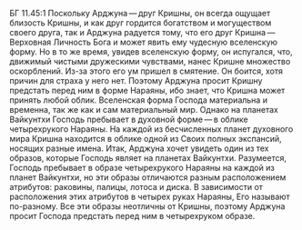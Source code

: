 БГ 11.45:1	Поскольку Арджуна — друг Кришны, он всегда ощущает близость Кришны, и как друг гордится богатством и могуществом своего друга, так и Арджуна радуется тому, что его друг Кришна — Верховная Личность Бога и может явить ему чудесную вселенскую форму. Но в то же время, увидев вселенскую форму, он испугался, что, движимый чистыми дружескими чувствами, нанес Кришне множество оскорблений. Из-за этого его ум пришел в смятение. Он боится, хотя причин для страха у него нет. Поэтому Арджуна просит Кришну предстать перед ним в форме Нараяны, ибо знает, что Кришна может принять любой облик. Вселенская форма Господа материальна и временна, так же как и сам материальный мир. Однако на планетах Вайкунтхи Господь пребывает в духовной форме — в облике четырехрукого Нараяны. На каждой из бесчисленных планет духовного мира Кришна находится в облике одной из Своих полных экспансий, носящих разные имена. Итак, Арджуна хочет увидеть один из тех образов, которые Господь являет на планетах Вайкунтхи. Разумеется, Господь пребывает в образе четырехрукого Нараяны на каждой из планет Вайкунтхи, но эти образы отличаются разным расположением атрибутов: раковины, палицы, лотоса и диска. В зависимости от расположения этих атрибутов в четырех руках Нараяны, Его называют по-разному. Все эти образы неотличны от Кришны, поэтому Арджуна просит Господа предстать перед ним в четырехруком образе.